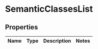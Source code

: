 

# SemanticClassesList


## Properties

Name | Type | Description | Notes
------------ | ------------- | ------------- | -------------



